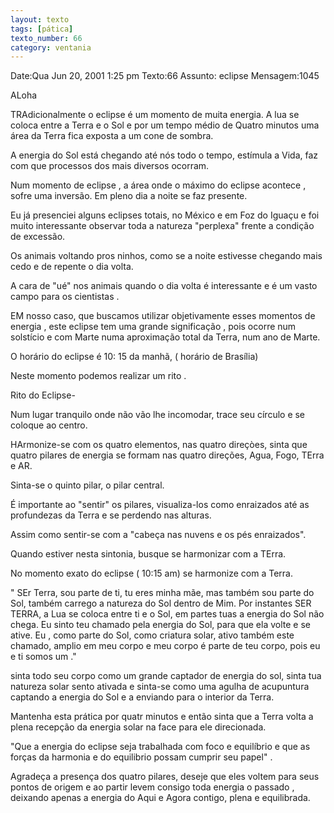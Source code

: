```yaml
---
layout: texto
tags: [pática]
texto_number: 66
category: ventania
---
```

Date:Qua Jun 20, 2001 1:25 pm
Texto:66
Assunto: eclipse
Mensagem:1045

ALoha

TRAdicionalmente o eclipse é um momento de muita energia.
A lua se coloca entre a Terra e o Sol e por um tempo médio de Quatro minutos
uma área da Terra fica exposta a um cone de sombra.

A energia do Sol está chegando até nós todo o tempo, estímula a Vida, faz com
que processos dos mais diversos ocorram.

Num momento de eclipse , a área onde o máximo do eclipse acontece , sofre uma
inversão.
Em pleno dia a noite se faz presente.

Eu já presenciei alguns eclipses totais, no México e em Foz do Iguaçu e foi
muito interessante observar toda a natureza "perplexa" frente a condição de
excessão.

Os animais voltando pros ninhos, como se a noite estivesse chegando mais cedo
e de repente o dia volta.

A cara de "ué" nos animais quando o dia volta é interessante e é um vasto
campo para os cientistas .

EM nosso caso, que buscamos utilizar objetivamente esses momentos de energia ,
este eclipse tem uma grande significação , pois ocorre num solstício e com
Marte numa aproximação total da Terra, num ano de Marte.

O horário do eclipse é 10: 15 da manhã, ( horário de Brasília)

Neste momento podemos realizar um rito .

Rito do Eclipse-


Num lugar tranquilo onde não vão lhe incomodar, trace seu círculo e se coloque
ao centro.

HArmonize-se com os quatro elementos, nas quatro direçòes, sinta que quatro
pilares de energia se formam nas quatro direções, Agua, Fogo, TErra e AR.

Sinta-se o quinto pilar, o pilar central.

É importante ao "sentir" os pilares, visualiza-los como enraizados até as
profundezas da Terra e se perdendo nas alturas.

Assim como sentir-se com a "cabeça nas nuvens e os pés enraizados".

Quando estiver nesta sintonia, busque se harmonizar com a TErra.

No momento exato do eclipse ( 10:15 am) se harmonize com a Terra.

" SEr Terra, sou parte de ti, tu eres minha mãe, mas também sou parte do Sol,
também carrego a natureza do Sol dentro de Mim.
Por instantes SER TERRA, a Lua se coloca entre ti e o Sol, em partes tuas a
energia do Sol não chega. 
Eu sinto teu chamado pela energia do Sol, para que ela volte e se ative.
Eu , como parte do Sol, como criatura solar, ativo também este chamado, amplio
em meu corpo e meu corpo é parte de teu corpo, pois eu e ti somos um ." 

sinta todo seu corpo como um grande captador de energia do sol, sinta tua
natureza solar sento ativada e sinta-se como uma agulha de acupuntura captando
a energia do Sol e a enviando para o interior da Terra.

Mantenha esta prática por quatr minutos e então sinta que a Terra volta a
plena recepção da energia solar na face para ele direcionada.

"Que a energia do eclipse seja trabalhada com foco e equilíbrio e que as
forças da harmonia e do equilibrio possam cumprir seu papel" .

Agradeça a presença dos quatro pilares, deseje que eles voltem para seus
pontos de origem e ao partir levem consigo toda energia o passado , deixando
apenas a energia do Aqui e Agora contigo, plena e equilibrada.